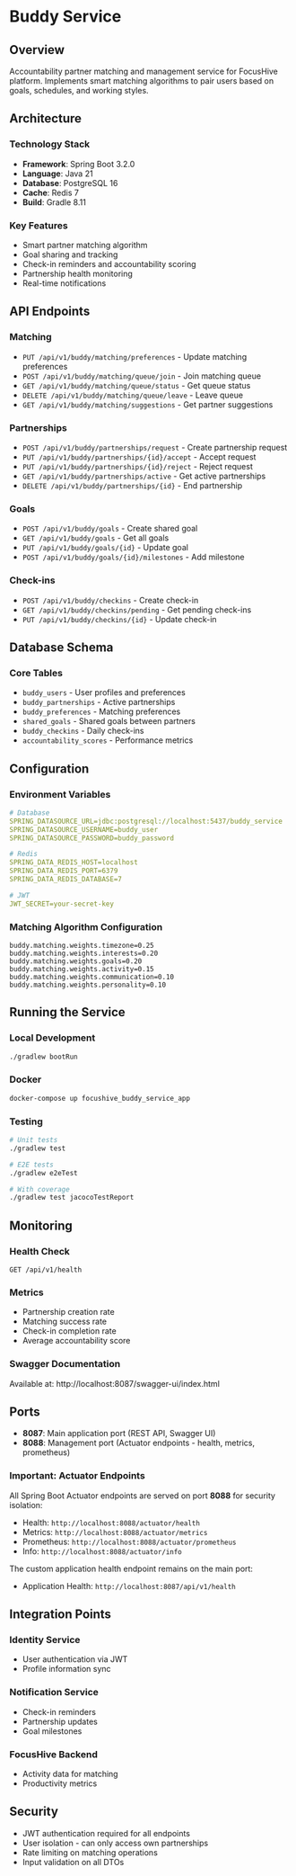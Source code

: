 # Buddy Service

## Overview
Accountability partner matching and management service for FocusHive platform. Implements smart matching algorithms to pair users based on goals, schedules, and working styles.

## Architecture

### Technology Stack
- **Framework**: Spring Boot 3.2.0
- **Language**: Java 21
- **Database**: PostgreSQL 16
- **Cache**: Redis 7
- **Build**: Gradle 8.11

### Key Features
- Smart partner matching algorithm
- Goal sharing and tracking
- Check-in reminders and accountability scoring
- Partnership health monitoring
- Real-time notifications

## API Endpoints

### Matching
- `PUT /api/v1/buddy/matching/preferences` - Update matching preferences
- `POST /api/v1/buddy/matching/queue/join` - Join matching queue
- `GET /api/v1/buddy/matching/queue/status` - Get queue status
- `DELETE /api/v1/buddy/matching/queue/leave` - Leave queue
- `GET /api/v1/buddy/matching/suggestions` - Get partner suggestions

### Partnerships
- `POST /api/v1/buddy/partnerships/request` - Create partnership request
- `PUT /api/v1/buddy/partnerships/{id}/accept` - Accept request
- `PUT /api/v1/buddy/partnerships/{id}/reject` - Reject request
- `GET /api/v1/buddy/partnerships/active` - Get active partnerships
- `DELETE /api/v1/buddy/partnerships/{id}` - End partnership

### Goals
- `POST /api/v1/buddy/goals` - Create shared goal
- `GET /api/v1/buddy/goals` - Get all goals
- `PUT /api/v1/buddy/goals/{id}` - Update goal
- `POST /api/v1/buddy/goals/{id}/milestones` - Add milestone

### Check-ins
- `POST /api/v1/buddy/checkins` - Create check-in
- `GET /api/v1/buddy/checkins/pending` - Get pending check-ins
- `PUT /api/v1/buddy/checkins/{id}` - Update check-in

## Database Schema

### Core Tables
- `buddy_users` - User profiles and preferences
- `buddy_partnerships` - Active partnerships
- `buddy_preferences` - Matching preferences
- `shared_goals` - Shared goals between partners
- `buddy_checkins` - Daily check-ins
- `accountability_scores` - Performance metrics

## Configuration

### Environment Variables
```yaml
# Database
SPRING_DATASOURCE_URL=jdbc:postgresql://localhost:5437/buddy_service
SPRING_DATASOURCE_USERNAME=buddy_user
SPRING_DATASOURCE_PASSWORD=buddy_password

# Redis
SPRING_DATA_REDIS_HOST=localhost
SPRING_DATA_REDIS_PORT=6379
SPRING_DATA_REDIS_DATABASE=7

# JWT
JWT_SECRET=your-secret-key
```

### Matching Algorithm Configuration
```properties
buddy.matching.weights.timezone=0.25
buddy.matching.weights.interests=0.20
buddy.matching.weights.goals=0.20
buddy.matching.weights.activity=0.15
buddy.matching.weights.communication=0.10
buddy.matching.weights.personality=0.10
```

## Running the Service

### Local Development
```bash
./gradlew bootRun
```

### Docker
```bash
docker-compose up focushive_buddy_service_app
```

### Testing
```bash
# Unit tests
./gradlew test

# E2E tests
./gradlew e2eTest

# With coverage
./gradlew test jacocoTestReport
```

## Monitoring

### Health Check
`GET /api/v1/health`

### Metrics
- Partnership creation rate
- Matching success rate
- Check-in completion rate
- Average accountability score

### Swagger Documentation
Available at: http://localhost:8087/swagger-ui/index.html

## Ports

- **8087**: Main application port (REST API, Swagger UI)
- **8088**: Management port (Actuator endpoints - health, metrics, prometheus)

### Important: Actuator Endpoints
All Spring Boot Actuator endpoints are served on port **8088** for security isolation:
- Health: `http://localhost:8088/actuator/health`
- Metrics: `http://localhost:8088/actuator/metrics`
- Prometheus: `http://localhost:8088/actuator/prometheus`
- Info: `http://localhost:8088/actuator/info`

The custom application health endpoint remains on the main port:
- Application Health: `http://localhost:8087/api/v1/health`

## Integration Points

### Identity Service
- User authentication via JWT
- Profile information sync

### Notification Service
- Check-in reminders
- Partnership updates
- Goal milestones

### FocusHive Backend
- Activity data for matching
- Productivity metrics

## Security

- JWT authentication required for all endpoints
- User isolation - can only access own partnerships
- Rate limiting on matching operations
- Input validation on all DTOs